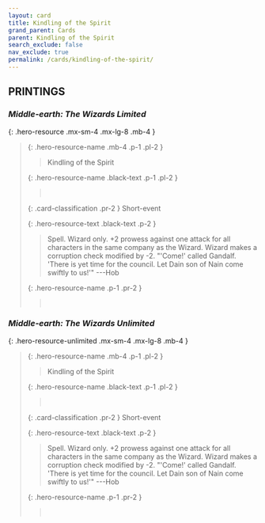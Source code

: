 ```yaml
---
layout: card
title: Kindling of the Spirit
grand_parent: Cards
parent: Kindling of the Spirit
search_exclude: false
nav_exclude: true
permalink: /cards/kindling-of-the-spirit/
---
```


## PRINTINGS


### _Middle-earth: The Wizards Limited_

{: .hero-resource .mx-sm-4 .mx-lg-8 .mb-4 }
> {: .hero-resource-name .mb-4 .p-1 .pl-2 }
> > <div class="card-mp"></div>
> > <div class="card-name">Kindling of the Spirit</div>
>
> {: .hero-resource-name .black-text .p-1 .pl-2 }
> > &nbsp;
>
> {: .card-classification .pr-2 }
> Short-event
>
> {: .hero-resource-text .black-text .p-2 }
> > Spell. Wizard only. +2 prowess against one attack for all characters in the same company as the Wizard. Wizard makes a corruption check modified by -2.  "'Come!' called Gandalf. 'There is yet time for the council. Let Dain son of Nain come swiftly to us!'"  ---Hob  
> 
> {: .hero-resource-name .p-1 .pr-2 }
> > <div class="card-shield"></div>
> > <div class="card-corruption">&nbsp;</div>

### _Middle-earth: The Wizards Unlimited_

{: .hero-resource-unlimited .mx-sm-4 .mx-lg-8 .mb-4 }
> {: .hero-resource-name .mb-4 .p-1 .pl-2 }
> > <div class="card-mp"></div>
> > <div class="card-name">Kindling of the Spirit</div>
>
> {: .hero-resource-name .black-text .p-1 .pl-2 }
> > &nbsp;
>
> {: .card-classification .pr-2 }
> Short-event
>
> {: .hero-resource-text .black-text .p-2 }
> > Spell. Wizard only. +2 prowess against one attack for all characters in the same company as the Wizard. Wizard makes a corruption check modified by -2.  "'Come!' called Gandalf. 'There is yet time for the council. Let Dain son of Nain come swiftly to us!'"  ---Hob  
> 
> {: .hero-resource-name .p-1 .pr-2 }
> > <div class="card-shield"></div>
> > <div class="card-corruption">&nbsp;</div>
